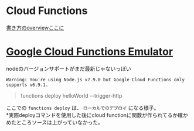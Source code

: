 # Cloud Functions
[書き方のoverviewここに](https://cloud.google.com/functions/docs/writing/)


# [Google Cloud Functions Emulator](https://github.com/GoogleCloudPlatform/cloud-functions-emulator)

nodeのバージョンサポートがまだ最新じゃないっぽい
```
Warning: You're using Node.js v7.9.0 but Google Cloud Functions only supports v6.9.1.
```
>  functions deploy helloWorld --trigger-http

ここでの `functions deploy` は、 `ローカルでのデプロイ` になる様子。  
*実際deployコマンドを使用した後にcloud functionに関数が作られてるか確かめたところソースは上がっていなかった。
